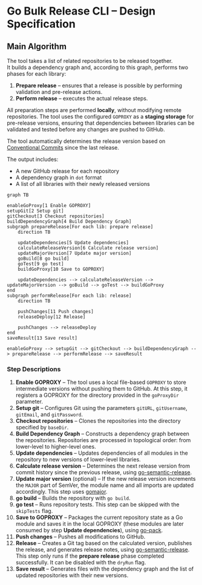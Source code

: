 # Go Bulk Release CLI – Design Specification

## Main Algorithm

The tool takes a list of related repositories to be released together.  
It builds a dependency graph and, according to this graph, performs two phases for each library:

1. **Prepare release** – ensures that a release is possible by performing validation and pre-release actions.
2. **Perform release** – executes the actual release steps.

All preparation steps are performed **locally**, without modifying remote repositories.
The tool uses the configured `GOPROXY` as a **staging storage** for pre-release versions, ensuring that dependencies between libraries can be validated and tested before any changes are pushed to GitHub.

The tool automatically determines the release version based on [Conventional Commits](https://www.conventionalcommits.org/) since the last release.

The output includes:

- A new GitHub release for each repository
- A dependency graph in `dot` format
- A list of all libraries with their newly released versions

```mermaid
graph TB

enableGoProxy[1 Enable GOPROXY]
setupGit[2 Setup git]
gitCheckout[3 Checkout repositories]
buildDependencyGraph[4 Build Dependency Graph]
subgraph prepareRelease[For each lib: prepare release]
	direction TB
	
	updateDependencies[5 Update dependencies]
	calculateReleaseVersion[6 Calculate release version]
	updateMajorVersion[7 Update major version]
	goBuild[8 go build]
	goTest[9 go test]
	buildGoProxy[10 Save to GOPROXY]
	
	updateDependencies --> calculateReleaseVersion --> updateMajorVersion --> goBuild --> goTest --> buildGoProxy
end
subgraph performRelease[For each lib: release]
	direction TB
	
	pushChanges[11 Push changes]
	releaseDeploy[12 Release]
	
	pushChanges --> releaseDeploy
end
saveResult[13 Save result]

enableGoProxy --> setupGit --> gitCheckout --> buildDependencyGraph --> prepareRelease --> performRelease --> saveResult
```

### Step Descriptions

1. **Enable GOPROXY** – The tool uses a local file-based `GOPROXY` to store intermediate versions without pushing them to GitHub. At this step, it registers a GOPROXY for the directory provided in the `goProxyDir` parameter.
2. **Setup git** – Configures Git using the parameters `gitURL`, `gitUsername`, `gitEmail`, and `gitPassword`.
3. **Checkout repositories** – Clones the repositories into the directory specified by `baseDir`.
4. **Build Dependency Graph** – Constructs a dependency graph between the repositories. Repositories are processed in topological order: from lower-level to higher-level ones.
5. **Update dependencies** – Updates dependencies of all modules in the repository to new versions of lower-level libraries.
6. **Calculate release version** – Determines the next release version from commit history since the previous release, using [go-semantic-release](https://github.com/go-semantic-release/semantic-release).
7. **Update major version** (optional) – If the new release version increments the `MAJOR` part of SemVer, the module name and all imports are updated accordingly. This step uses [gomajor](https://github.com/icholy/gomajor).
8. **go build** – Builds the repository with `go build`.
9. **go test** – Runs repository tests. This step can be skipped with the `skipTests` flag.
10. **Save to GOPROXY** – Packages the current repository state as a Go module and saves it in the local GOPROXY (these modules are later consumed by step **Update dependencies**), using [go-pack](https://github.com/taurmorchant/go-pack).
11. **Push changes** – Pushes all modifications to GitHub.
12. **Release** – Creates a Git tag based on the calculated version, publishes the release, and generates release notes, using [go-semantic-release](https://github.com/go-semantic-release/semantic-release).
    This step only runs if the **prepare release** phase completed successfully. It can be disabled with the `dryRun` flag.
13. **Save result** – Generates files with the dependency graph and the list of updated repositories with their new versions.
